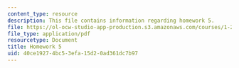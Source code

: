 ```yaml
---
content_type: resource
description: This file contains information regarding homework 5.
file: https://ol-ocw-studio-app-production.s3.amazonaws.com/courses/1-264j-database-internet-and-systems-integration-technologies-fall-2013/40ce19274bc53efa15d20ad361dc7b97_MIT1_264JF13_HW5.pdf
file_type: application/pdf
resourcetype: Document
title: Homework 5
uid: 40ce1927-4bc5-3efa-15d2-0ad361dc7b97
---
```

